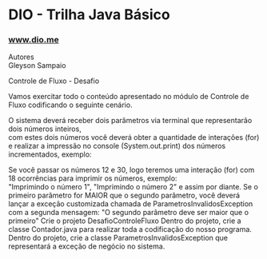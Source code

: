 # DIO - Trilha Java Básico
### www.dio.me

Autores  
Gleyson Sampaio  

Controle de Fluxo - Desafio  

Vamos exercitar todo o conteúdo apresentado no módulo de Controle de Fluxo codificando o seguinte cenário.  

O sistema deverá receber dois parâmetros via terminal que representarão dois números inteiros,   
com estes dois números você deverá obter a quantidade de interações (for) e realizar a impressão no console (System.out.print) dos números incrementados, exemplo:

Se você passar os números 12 e 30, logo teremos uma interação (for) com 18 ocorrências para imprimir os números, exemplo:   
"Imprimindo o número 1", "Imprimindo o número 2" e assim por diante.
Se o primeiro parâmetro for MAIOR que o segundo parâmetro, você deverá lançar a exceção customizada chamada de ParametrosInvalidosException com a segunda mensagem: "O segundo parâmetro deve ser maior que o primeiro"
Crie o projeto DesafioControleFluxo
Dentro do projeto, crie a classe Contador.java para realizar toda a codificação do nosso programa.
Dentro do projeto, crie a classe ParametrosInvalidosException que representará a exceção de negócio no sistema.
